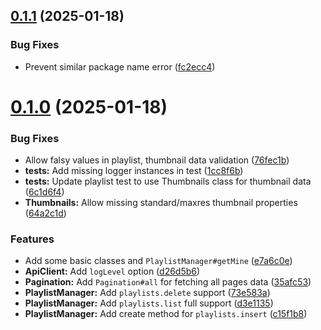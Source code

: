 ## [0.1.1](https://github.com/suzuki3jp/youtube-api-v3/compare/v0.1.0...v0.1.1) (2025-01-18)


### Bug Fixes

* Prevent similar package name error ([fc2ecc4](https://github.com/suzuki3jp/youtube-api-v3/commit/fc2ecc4daefa8babb717a5ce33c607d01c96dda2))

# [0.1.0](https://github.com/suzuki3jp/youtube.js/compare/v0.0.0...v0.1.0) (2025-01-18)


### Bug Fixes

* Allow falsy values in playlist, thumbnail data validation ([76fec1b](https://github.com/suzuki3jp/youtube.js/commit/76fec1bec84734bfa2c49f422de3a9b2f8fd5af6))
* **tests:** Add missing logger instances in test ([1cc8f6b](https://github.com/suzuki3jp/youtube.js/commit/1cc8f6bcedfa0c82af5cf762fca10a5a62d5b20a))
* **tests:** Update playlist test to use Thumbnails class for thumbnail data ([6c1d6f4](https://github.com/suzuki3jp/youtube.js/commit/6c1d6f4ef8908bf0243c84a169c67a8d4ffdaac0))
* **Thumbnails:** Allow missing standard/maxres thumbnail properties ([64a2c1d](https://github.com/suzuki3jp/youtube.js/commit/64a2c1d2197a83624db660ece16a2fb2561ee7d4))


### Features

* Add some basic classes and `PlaylistManager#getMine` ([e7a6c0e](https://github.com/suzuki3jp/youtube.js/commit/e7a6c0ed380a29ecb3ae39442e3e8b109b942d3e))
* **ApiClient:** Add `logLevel` option ([d26d5b6](https://github.com/suzuki3jp/youtube.js/commit/d26d5b6d4949003ba61fbdaa87ef75f09dfef7b4))
* **Pagination:** Add `Pagination#all` for fetching all pages data ([35afc53](https://github.com/suzuki3jp/youtube.js/commit/35afc53dbfa26f70a1e4ee1b73b2c4a904bb66f8))
* **PlaylistManager:** Add `playlists.delete` support ([73e583a](https://github.com/suzuki3jp/youtube.js/commit/73e583af72b2c2574520b098a12af5479dcba175))
* **PlaylistManager:** Add `playlists.list` full support ([d3e1135](https://github.com/suzuki3jp/youtube.js/commit/d3e1135206fa635c1bf5d174a280936729869efc))
* **PlaylistManager:** Add create method for `playlists.insert` ([c15f1b8](https://github.com/suzuki3jp/youtube.js/commit/c15f1b8de3a63d8fee22e6ac64494d2a5d921c71))
